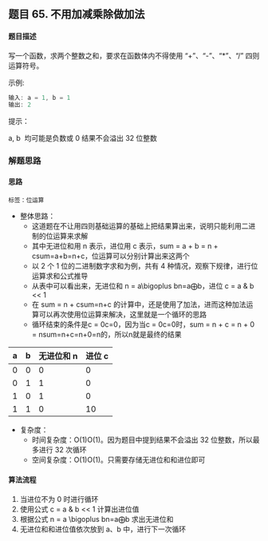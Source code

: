 ## 题目 65. 不用加减乘除做加法
#### 题目描述
写一个函数，求两个整数之和，要求在函数体内不得使用 “+”、“-”、“*”、“/” 四则运算符号。

示例:

``` js
输入: a = 1, b = 1
输出: 2
```
提示：

a, b  均可能是负数或 0
结果不会溢出 32 位整数

### 解题思路
#### 思路
`标签：位运算`
- 整体思路：
  - 这道题在不让用四则基础运算的基础上把结果算出来，说明只能利用二进制的位运算来求解
  - 其中无进位和用 n 表示，进位用 c 表示，sum = a + b = n + csum=a+b=n+c，位运算可以分别计算出来这两个
  - 以 2 个 1 位的二进制数字求和为例，共有 4 种情况，观察下规律，进行位运算求和公式推导
  - 从表中可以看出来，无进位和 n = a\bigoplus bn=a⨁b，进位 c = a & b << 1
  - 在 sum = n + csum=n+c 的计算中，还是使用了加法，进而这种加法运算可以再次使用位运算来解决，这里就是一个循环的思路
  - 循环结束的条件是c = 0c=0，因为当c = 0c=0时，sum = n + c = n + 0 = nsum=n+c=n+0=n的，所以n就是最终的结果
  
| a   | b   | 无进位和 n | 进位 c |
| --- | --- | ---------- | ------ |
| 0   | 0   | 0          | 0      |
| 0   | 1   | 1          | 0      |
| 1   | 0   | 1          | 0      |
| 1   | 1   | 0          | 10     |

- 复杂度：
  - 时间复杂度：O(1)O(1)。因为题目中提到结果不会溢出 32 位整数，所以最多进行 32 次循环
  - 空间复杂度：O(1)O(1)。只需要存储无进位和和进位即可
#### 算法流程
1. 当进位不为 0 时进行循环
2. 使用公式 c = a & b << 1 计算出进位值
3. 根据公式 n = a \bigoplus bn=a⨁b 求出无进位和
4. 无进位和和进位值依次放到 a、b 中，进行下一次循环